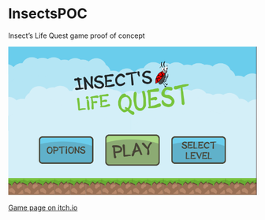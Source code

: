 # InsectsPOC
Insect’s Life Quest game proof of concept

<p>
  <img src="insects_menu.png">
</p>

[Game page on itch.io](https://gabrielstrzal.itch.io/insects-life-quest)
